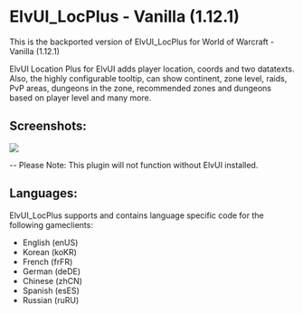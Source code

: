 # ElvUI_LocPlus - Vanilla (1.12.1)

This is the backported version of ElvUI_LocPlus for World of Warcraft - Vanilla (1.12.1) 

ElvUI Location Plus for ElvUI adds player location, coords and two datatexts. Also, the highly configurable tooltip, can show continent, zone level, raids, PvP areas, dungeons in the zone, recommended zones and dungeons based on player level and many more.

## Screenshots:

<img src="https://www.tukui.org/addons/Benik/1503320903/screenshot.png">

-- Please Note: This plugin will not function without ElvUI installed.

## Languages:

ElvUI_LocPlus supports and contains language specific code for the following gameclients:
* English (enUS)
* Korean (koKR)
* French (frFR)
* German (deDE)
* Chinese (zhCN)
* Spanish (esES)
* Russian (ruRU)
